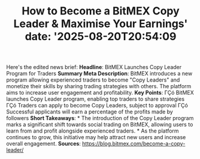 ﻿---
title: "How to Become a BitMEX Copy Leader & Maximise Your Earnings'
date: '2025-08-20T20:54:09"
category: "Markets"
summary: ""
slug: "how to become a bitmex copy leader  maximise your earnings"
source_urls:
  - "https://blog.bitmex.com/become-a-copy-leader/"
seo:
  title: "How to Become a BitMEX Copy Leader & Maximise Your Earnings | Hash n Hedge'
  description: '"
  keywords: ["news", "markets", "brief"]
---
Here's the edited news brief:  **Headline**: BitMEX Launches Copy Leader Program for Traders  **Summary Meta Description**: BitMEX introduces a new program allowing experienced traders to become "Copy Leaders" and monetize their skills by sharing trading strategies with others. The platform aims to increase user engagement and profitability.  **Key Points**: ΓÇó BitMEX launches Copy Leader program, enabling top traders to share strategies ΓÇó Traders can apply to become Copy Leaders, subject to approval ΓÇó Successful applicants will earn a percentage of the profits made by followers  **Short Takeaways**:  * The introduction of the Copy Leader program marks a significant shift towards social trading on BitMEX, allowing users to learn from and profit alongside experienced traders. * As the platform continues to grow, this initiative may help attract new users and increase overall engagement.  **Sources**: https://blog.bitmex.com/become-a-copy-leader/ 
